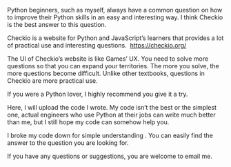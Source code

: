 Python beginners, such as myself, always have a common question on how to improve their Python skills in an easy and interesting way.
I think Checkio is the best answer to this question.

Checkio is a website for Python and JavaScript’s learners that provides a lot of practical use and interesting questions. 
https://checkio.org/

The UI of Checkio’s website is like Games’ UX.
You need to solve more questions so that you can expand your territories.
The more you solve, the  more questions  become difficult.
Unlike other textbooks, questions in Checkio are more practical use.

If you were a Python lover, I highly recommend you give it a try.

Here, I will upload the code I wrote.
My code isn’t the best or the simplest one,
actual engineers who use Python at their jobs can write much better than me,
but I still hope my code can somehow help you.

I broke my code down  for simple understanding .
You can easily  find the answer to the question you are looking for.

If you have any questions or suggestions,
 you are welcome to email me.
